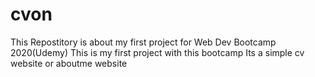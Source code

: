 # cvon

This Repostitory is about my first project for Web Dev Bootcamp 2020(Udemy)
This is my first project with this bootcamp
Its a simple cv website or aboutme website
